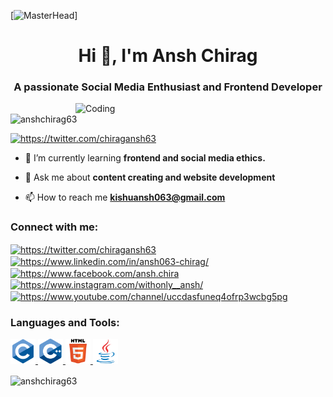 [![MasterHead](https://1.bp.blogspot.com/-7A4WynwLsMw/XbBpCXG8fHI/AAAAAAAAMt4/uOa1bpLskYgrwGbllhSu2SDj_Mig8SXJQCLcBGAsYHQ/s1600/2000_600px.gif)]
<h1 align="center">Hi 👋, I'm Ansh Chirag</h1>
<h3 align="center">A passionate Social Media Enthusiast and Frontend Developer</h3>
<img align="right" alt="Coding" width="400" src=“https://cdn.dribbble.com/users/1162077/screenshots/3848914/programmer.gif”>
<p align="left"> <img src="https://komarev.com/ghpvc/?username=anshchirag63&label=Profile%20views&color=0e75b6&style=flat" alt="anshchirag63" /> </p>

<p align="left"> <a href="https://twitter.com/https://twitter.com/chiragansh63" target="blank"><img src="https://img.shields.io/twitter/follow/https://twitter.com/chiragansh63?logo=twitter&style=for-the-badge" alt="https://twitter.com/chiragansh63" /></a> </p>

- 🌱 I’m currently learning **frontend and social media ethics.**

- 💬 Ask me about **content creating and website development**

- 📫 How to reach me **kishuansh063@gmail.com**

<h3 align="left">Connect with me:</h3>
<p align="left">
<a href="https://twitter.com/https://twitter.com/chiragansh63" target="blank"><img align="center" src="https://raw.githubusercontent.com/rahuldkjain/github-profile-readme-generator/master/src/images/icons/Social/twitter.svg" alt="https://twitter.com/chiragansh63" height="30" width="40" /></a>
<a href="https://linkedin.com/in/https://www.linkedin.com/in/ansh063-chirag/" target="blank"><img align="center" src="https://raw.githubusercontent.com/rahuldkjain/github-profile-readme-generator/master/src/images/icons/Social/linked-in-alt.svg" alt="https://www.linkedin.com/in/ansh063-chirag/" height="30" width="40" /></a>
<a href="https://fb.com/https://www.facebook.com/ansh.chira" target="blank"><img align="center" src="https://raw.githubusercontent.com/rahuldkjain/github-profile-readme-generator/master/src/images/icons/Social/facebook.svg" alt="https://www.facebook.com/ansh.chira" height="30" width="40" /></a>
<a href="https://instagram.com/https://www.instagram.com/withonly__ansh/" target="blank"><img align="center" src="https://raw.githubusercontent.com/rahuldkjain/github-profile-readme-generator/master/src/images/icons/Social/instagram.svg" alt="https://www.instagram.com/withonly__ansh/" height="30" width="40" /></a>
<a href="https://www.youtube.com/c/https://www.youtube.com/channel/uccdasfuneq4ofrp3wcbg5pg" target="blank"><img align="center" src="https://raw.githubusercontent.com/rahuldkjain/github-profile-readme-generator/master/src/images/icons/Social/youtube.svg" alt="https://www.youtube.com/channel/uccdasfuneq4ofrp3wcbg5pg" height="30" width="40" /></a>
</p>

<h3 align="left">Languages and Tools:</h3>
<p align="left"> <a href="https://www.cprogramming.com/" target="_blank" rel="noreferrer"> <img src="https://raw.githubusercontent.com/devicons/devicon/master/icons/c/c-original.svg" alt="c" width="40" height="40"/> </a> <a href="https://www.w3schools.com/cpp/" target="_blank" rel="noreferrer"> <img src="https://raw.githubusercontent.com/devicons/devicon/master/icons/cplusplus/cplusplus-original.svg" alt="cplusplus" width="40" height="40"/> </a> <a href="https://www.w3.org/html/" target="_blank" rel="noreferrer"> <img src="https://raw.githubusercontent.com/devicons/devicon/master/icons/html5/html5-original-wordmark.svg" alt="html5" width="40" height="40"/> </a> <a href="https://www.java.com" target="_blank" rel="noreferrer"> <img src="https://raw.githubusercontent.com/devicons/devicon/master/icons/java/java-original.svg" alt="java" width="40" height="40"/> </a> </p>

<p><img align="center" src="https://github-readme-stats.vercel.app/api/top-langs?username=anshchirag63&show_icons=true&locale=en&layout=compact" alt="anshchirag63" /></p>
